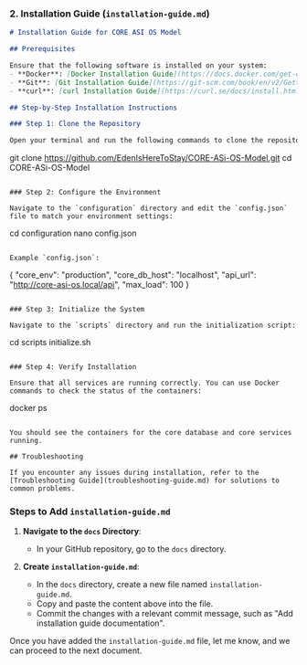 ### 2. **Installation Guide (`installation-guide.md`)**

```markdown
# Installation Guide for CORE ASI OS Model

## Prerequisites

Ensure that the following software is installed on your system:
- **Docker**: [Docker Installation Guide](https://docs.docker.com/get-docker/)
- **Git**: [Git Installation Guide](https://git-scm.com/book/en/v2/Getting-Started-Installing-Git)
- **curl**: [curl Installation Guide](https://curl.se/docs/install.html)

## Step-by-Step Installation Instructions

### Step 1: Clone the Repository

Open your terminal and run the following commands to clone the repository and navigate to the directory:

```
git clone https://github.com/EdenIsHereToStay/CORE-ASi-OS-Model.git
cd CORE-ASi-OS-Model
```

### Step 2: Configure the Environment

Navigate to the `configuration` directory and edit the `config.json` file to match your environment settings:

```
cd configuration
nano config.json
```

Example `config.json`:

```
{
  "core_env": "production",
  "core_db_host": "localhost",
  "api_url": "http://core-asi-os.local/api",
  "max_load": 100
}
```

### Step 3: Initialize the System

Navigate to the `scripts` directory and run the initialization script:

```
cd scripts
 initialize.sh
```

### Step 4: Verify Installation

Ensure that all services are running correctly. You can use Docker commands to check the status of the containers:

```
docker ps
```

You should see the containers for the core database and core services running.

## Troubleshooting

If you encounter any issues during installation, refer to the [Troubleshooting Guide](troubleshooting-guide.md) for solutions to common problems.
```

### Steps to Add `installation-guide.md`

1. **Navigate to the `docs` Directory**:
   - In your GitHub repository, go to the `docs` directory.

2. **Create `installation-guide.md`**:
   - In the `docs` directory, create a new file named `installation-guide.md`.
   - Copy and paste the content above into the file.
   - Commit the changes with a relevant commit message, such as "Add installation guide documentation".

Once you have added the `installation-guide.md` file, let me know, and we can proceed to the next document.
